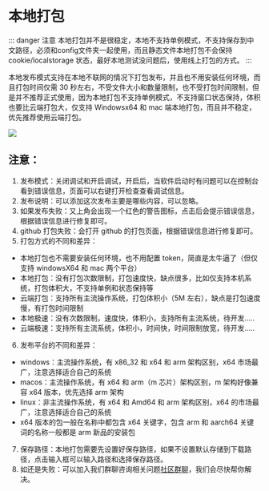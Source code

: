 # 本地打包

::: danger 注意
本地打包并不是很稳定，本地不支持单例模式，不支持保存到中文路径，必须和config文件夹一起使用，而且静态文件本地打包不会保持 cookie/localstorage 状态，最好本地测试没问题后，使用线上打包的方式。
:::

本地发布模式支持在本地不联网的情况下打包发布，并且也不用安装任何环境，而且打包时间仅需 30 秒左右，不受文件大小和数量限制，也不受打包时间限制，但是并不推荐正式使用，因为本地打包不支持单例模式，不支持窗口状态保持，体积也要比云端打包大，仅支持 Windowsx64 和 mac 端本地打包，而且并不稳定，优先推荐使用云端打包。

![](../../static/imgs/easylocal.webp)

## 注意：

1. 发布模式：关闭调试和开启调试，开启后，当软件启动时有问题可以在控制台看到错误信息，页面可以右键打开检查查看调试信息。
2. 发布说明：可以添加这次发布主要是哪些内容，可以忽略。
3. 如果发布失败：又上角会出现一个红色的警告图标，点击后会提示错误信息，根据错误信息进行修复即可。
4. github 打包失败：会打开 github 的打包页面，根据错误信息进行修复即可。
5. 打包方式的不同和差异：

-   本地打包也不需要安装任何环境，也不用配置 token，简直是太牛逼了（但仅支持 windowsX64 和 mac 两个平台）
-   本地打包：没有打包次数限制，打包速度快，缺点很多，比如仅支持本机系统，打包体积大，不支持单例和状态保持等
-   云端打包：支持所有主流操作系统，打包体积小（5M 左右），缺点是打包速度慢，有打包时间限制
-   本地极速：没有次数限制，速度快，体积小，支持所有主流系统，待开发.....
-   云端极速：支持所有主流系统，体积小，时间快，时间限制放宽，待开发.....

6. 发布平台的不同和差异：

-   windows：主流操作系统，有 x86_32 和 x64 和 arm 架构区别，x64 市场最广，注意选择适合自己的系统
-   macos：主流操作系统，有 x64 和 arm（m 芯片）架构区别，m 架构好像兼容 x64 版本，优先选择 arm 架构
-   linux：非主流操作系统，有 x64 和 Amd64 和 arm 架构区别，x64 的市场最广，注意选择适合自己的系统
-   x64 版本的包一般在名称中都包含 x64 关键字，包含 arm 和 aarch64 关键词的名称一般都是 arm 新品的安装包

7.  保存路径：本地打包需要先设置好保存路径，如果不设置默认存储到下载路径，点击输入框可以输入路径和选择保存路径。
8.  如还是失败：可以加入我们群聊咨询相关问题[社区群聊](../exchange/index.md)，我们会尽快帮你解决。
